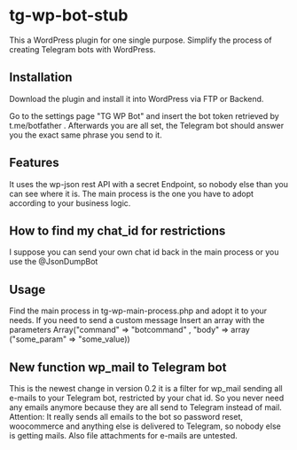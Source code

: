 # tg-wp-bot-stub
This a WordPress plugin for one single purpose. Simplify the process of creating Telegram bots with WordPress.

## Installation
Download the plugin and install it into WordPress via FTP or Backend.

Go to the settings page "TG WP Bot" and insert the bot token retrieved by t.me/botfather .
Afterwards you are all set, the Telegram bot should answer you the exact same phrase you send to it.

## Features
It uses the wp-json rest API with a secret Endpoint, so nobody else than you can see where it is.
The main process is the one you have to adopt according to your business logic.

## How to find my chat_id for restrictions
I suppose you can send your own chat id back in the main process or you use 
the @JsonDumpBot
 
## Usage
Find the main process in tg-wp-main-process.php and adopt it to your needs.
If you need to send a custom message
Insert an array with the parameters
Array("command" => "botcommand" , "body" => array ("some_param" => "some_value))

## New function wp_mail to Telegram bot
This is the newest change in version 0.2
it is a filter for wp_mail sending all e-mails to your Telegram bot,
restricted by your chat id. So you never need any emails anymore
because they are all send to Telegram instead of mail.
Attention: It really sends all emails to the bot so password reset, woocommerce
and anything else is delivered to Telegram, so nobody else is getting mails.
Also file attachments for e-mails are untested.


